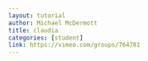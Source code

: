 ```yaml
---
layout: tutorial
author: Michael McDermott
title: claudia
categories: [student]
link: https://vimeo.com/groups/764701
---
```

